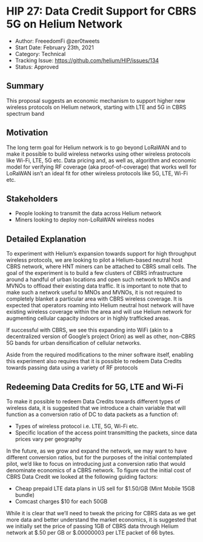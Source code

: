 # HIP 27: Data Credit Support for CBRS 5G on Helium Network

- Author: FreeedomFi @zer0tweets
- Start Date: February 23th, 2021
- Category: Technical
- Tracking Issue: <https://github.com/helium/HIP/issues/134>
- Status: Approved

## Summary

This proposal suggests an economic mechanism to support higher new wireless protocols on Helium
network, starting with LTE and 5G in CBRS spectrum band

## Motivation

The long term goal for Helium network is to go beyond LoRaWAN and to make it possible to build
wireless networks using other wireless protocols like Wi-Fi, LTE, 5G etc. Data pricing and, as well
as, algorithm and economic model for verifying RF coverage (aka proof-of-coverage) that works well
for LoRaWAN isn’t an ideal fit for other wireless protocols like 5G, LTE, Wi-Fi etc.

## Stakeholders

- People looking to transmit the data across Helium network
- Miners looking to deploy non-LoRaWAN wireless nodes

## Detailed Explanation

To experiment with Helium’s expansion towards support for high throughput wireless protocols, we are
looking to pilot a Helium-based neutral host CBRS network, where HNT miners can be attached to CBRS
small cells. The goal of the experiment is to build a few clusters of CBRS infrastructure around a
handful of urban locations and open such network to MNOs and MVNOs to offload their existing data
traffic. It is important to note that to make such a network useful to MNOs and MVNOs, it is not
required to completely blanket a particular area with CBRS wireless coverage. It is expected that
operators roaming into Helium neutral host network will have existing wireless coverage within the
area and will use Helium network for augmenting cellular capacity indoors or in highly trafficked
areas.

If successful with CBRS, we see this expanding into WiFi (akin to a decentralized version of
Google’s project Orion) as well as other, non-CBRS 5G bands for urban densification of cellular
networks.

Aside from the required modifications to the miner software itself, enabling this experiment also
requires that it is possible to redeem Data Credits towards passing data using a variety of RF
protocols

## Redeeming Data Credits for 5G, LTE and Wi-Fi

To make it possible to redeem Data Credits towards different types of wireless data, it is suggested
that we introduce a chain variable that will function as a conversion ratio of DC to data packets as
a function of:

- Types of wireless protocol i.e. LTE, 5G, Wi-Fi etc.
- Specific location of the access point transmitting the packets, since data prices vary per
  geography

In the future, as we grow and expand the network, we may want to have different conversion ratios,
but for the purposes of the initial contemplated pilot, we’d like to focus on introducing just a
conversion ratio that would denominate economics of a CBRS network. To figure out the initial cost
of CBRS Data Credit we looked at the following guiding factors:

- Cheap prepaid LTE data plans in US sell for $1.50/GB (Mint Mobile 15GB bundle)
- Comcast charges $10 for each 50GB

While it is clear that we’ll need to tweak the pricing for CBRS data as we get more data and better
understand the market economics, it is suggested that we initially set the price of passing 1GB of
CBRS data through Helium network at $.50 per GB or $.00000003 per LTE packet of 66 bytes.
